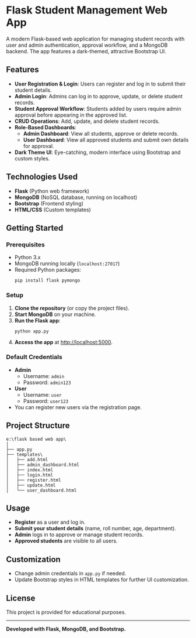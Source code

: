 # Flask Student Management Web App

A modern Flask-based web application for managing student records with user and admin authentication, approval workflow, and a MongoDB backend. The app features a dark-themed, attractive Bootstrap UI.

## Features

- **User Registration & Login**: Users can register and log in to submit their student details.
- **Admin Login**: Admins can log in to approve, update, or delete student records.
- **Student Approval Workflow**: Students added by users require admin approval before appearing in the approved list.
- **CRUD Operations**: Add, update, and delete student records.
- **Role-Based Dashboards**:
  - **Admin Dashboard**: View all students, approve or delete records.
  - **User Dashboard**: View all approved students and submit own details for approval.
- **Dark Theme UI**: Eye-catching, modern interface using Bootstrap and custom styles.

## Technologies Used

- **Flask** (Python web framework)
- **MongoDB** (NoSQL database, running on localhost)
- **Bootstrap** (Frontend styling)
- **HTML/CSS** (Custom templates)

## Getting Started

### Prerequisites

- Python 3.x
- MongoDB running locally (`localhost:27017`)
- Required Python packages:
  ```
  pip install flask pymongo
  ```

### Setup

1. **Clone the repository** (or copy the project files).
2. **Start MongoDB** on your machine.
3. **Run the Flask app**:
   ```
   python app.py
   ```
4. **Access the app** at [http://localhost:5000](http://localhost:5000).

### Default Credentials

- **Admin**
  - Username: `admin`
  - Password: `admin123`
- **User**
  - Username: `user`
  - Password: `user123`
- You can register new users via the registration page.

## Project Structure

```
e:\flask based web app\
│
├── app.py
├── templates\
│   ├── add.html
│   ├── admin_dashboard.html
│   ├── index.html
│   ├── login.html
│   ├── register.html
│   ├── update.html
│   └── user_dashboard.html
```

## Usage

- **Register** as a user and log in.
- **Submit your student details** (name, roll number, age, department).
- **Admin** logs in to approve or manage student records.
- **Approved students** are visible to all users.

## Customization

- Change admin credentials in `app.py` if needed.
- Update Bootstrap styles in HTML templates for further UI customization.

## License

This project is provided for educational purposes.

---

**Developed with Flask, MongoDB, and Bootstrap.**
